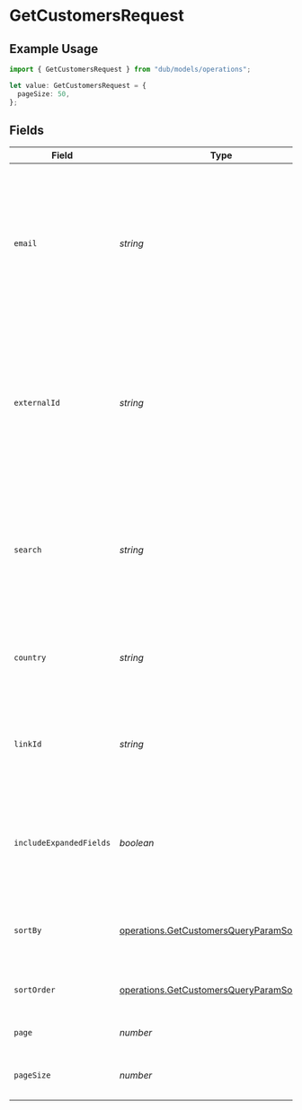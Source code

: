 # GetCustomersRequest

## Example Usage

```typescript
import { GetCustomersRequest } from "dub/models/operations";

let value: GetCustomersRequest = {
  pageSize: 50,
};
```

## Fields

| Field                                                                                                                                       | Type                                                                                                                                        | Required                                                                                                                                    | Description                                                                                                                                 | Example                                                                                                                                     |
| ------------------------------------------------------------------------------------------------------------------------------------------- | ------------------------------------------------------------------------------------------------------------------------------------------- | ------------------------------------------------------------------------------------------------------------------------------------------- | ------------------------------------------------------------------------------------------------------------------------------------------- | ------------------------------------------------------------------------------------------------------------------------------------------- |
| `email`                                                                                                                                     | *string*                                                                                                                                    | :heavy_minus_sign:                                                                                                                          | A case-sensitive filter on the list based on the customer's `email` field. The value must be a string. Takes precedence over `externalId`.  |                                                                                                                                             |
| `externalId`                                                                                                                                | *string*                                                                                                                                    | :heavy_minus_sign:                                                                                                                          | A case-sensitive filter on the list based on the customer's `externalId` field. The value must be a string. Takes precedence over `search`. |                                                                                                                                             |
| `search`                                                                                                                                    | *string*                                                                                                                                    | :heavy_minus_sign:                                                                                                                          | A search query to filter customers by email, externalId, or name. If `email` or `externalId` is provided, this will be ignored.             |                                                                                                                                             |
| `country`                                                                                                                                   | *string*                                                                                                                                    | :heavy_minus_sign:                                                                                                                          | A filter on the list based on the customer's `country` field.                                                                               |                                                                                                                                             |
| `linkId`                                                                                                                                    | *string*                                                                                                                                    | :heavy_minus_sign:                                                                                                                          | A filter on the list based on the customer's `linkId` field (the referral link ID).                                                         |                                                                                                                                             |
| `includeExpandedFields`                                                                                                                     | *boolean*                                                                                                                                   | :heavy_minus_sign:                                                                                                                          | Whether to include expanded fields on the customer (`link`, `partner`, `discount`).                                                         |                                                                                                                                             |
| `sortBy`                                                                                                                                    | [operations.GetCustomersQueryParamSortBy](../../models/operations/getcustomersqueryparamsortby.md)                                          | :heavy_minus_sign:                                                                                                                          | The field to sort the customers by. The default is `createdAt`.                                                                             |                                                                                                                                             |
| `sortOrder`                                                                                                                                 | [operations.GetCustomersQueryParamSortOrder](../../models/operations/getcustomersqueryparamsortorder.md)                                    | :heavy_minus_sign:                                                                                                                          | The sort order. The default is `desc`.                                                                                                      |                                                                                                                                             |
| `page`                                                                                                                                      | *number*                                                                                                                                    | :heavy_minus_sign:                                                                                                                          | The page number for pagination.                                                                                                             | 1                                                                                                                                           |
| `pageSize`                                                                                                                                  | *number*                                                                                                                                    | :heavy_minus_sign:                                                                                                                          | The number of items per page.                                                                                                               | 50                                                                                                                                          |